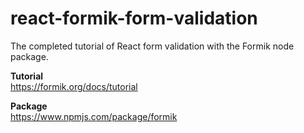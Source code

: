 # react-formik-form-validation
The completed tutorial of React form validation with the Formik node package.

**Tutorial**\
https://formik.org/docs/tutorial

**Package**\
https://www.npmjs.com/package/formik
